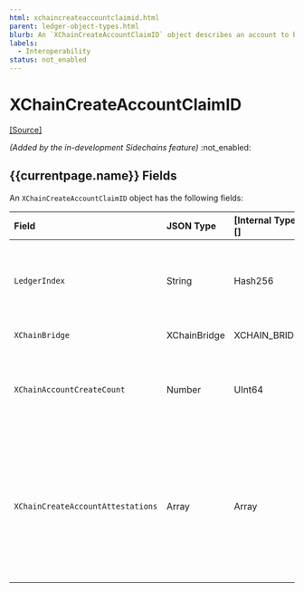 ```yaml
---
html: xchaincreateaccountclaimid.html
parent: ledger-object-types.html
blurb: An `XChainCreateAccountClaimID` object describes an account to be created on the issuing chain. 
labels:
  - Interoperability
status: not_enabled
---
```

# XChainCreateAccountClaimID
[[Source]](https://github.com/seelabs/rippled/blob/xchain/src/ripple/protocol/impl/LedgerFormats.cpp#L297-L308 "Source")

 _(Added by the in-development Sidechains feature)_ :not_enabled:


<!--
## Example {{currentpage.name}} JSON

```json

```
-->

## {{currentpage.name}} Fields



An `XChainCreateAccountClaimID` object has the following fields:

| Field               | JSON Type        | [Internal Type][] | Required? | Description     |
|:--------------------|:-----------------|:------------------|:----------|:----------------|
| `LedgerIndex`       | String           | Hash256           | Yes       | The ledger index is a hash of a unique prefix for `XChainCreateAccountClaimID`s, the `XChainAccountCreateCount`, and the fields in `XChainBridge`. |
| `XChainBridge`      | XChainBridge     | XCHAIN_BRIDGE     | Yes       | The bridge including door accounts and assets. |
| `XChainAccountCreateCount` | Number    | UInt64            | Yes       | An integer that determines the order that accounts created through cross-chain transfers must be performed. Smaller numbers must execute before larger numbers.  |
| `XChainCreateAccountAttestations` | Array | Array          | Yes       | Attestations collected from the witness servers. This includes the parameters needed to recreate the message that was signed, including the amount, destination, signature reward amount, and reward account for that signature. With the exception of the reward account, all signatures must sign the message created with common parameters. |